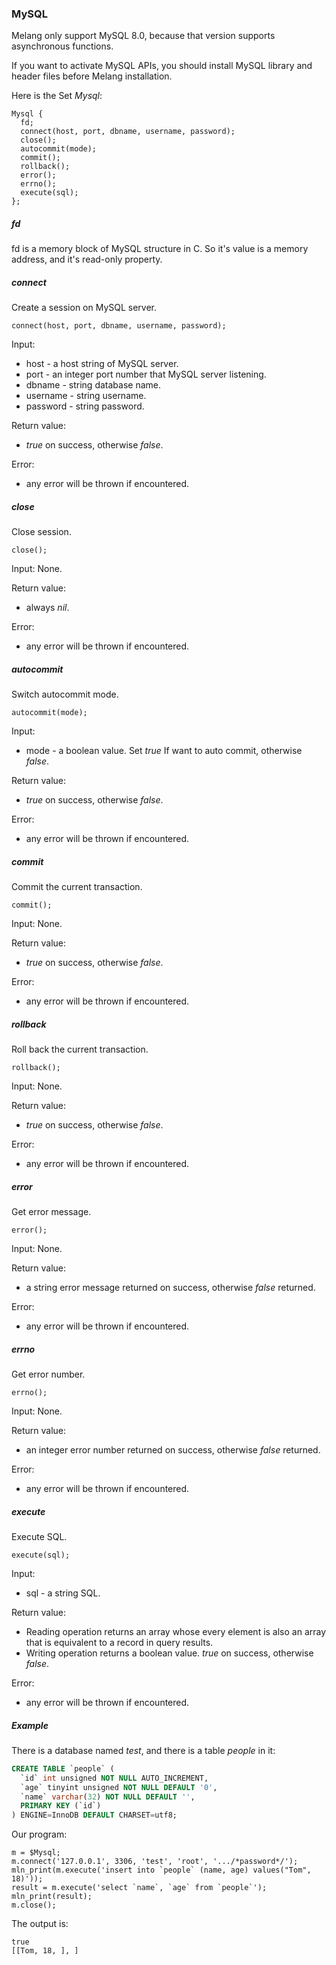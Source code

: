 ### MySQL

Melang only support MySQL 8.0, because that version supports asynchronous functions.

If you want to activate MySQL APIs, you should install MySQL library and header files before Melang installation.

Here is the Set *Mysql*:

```
Mysql {
  fd;
  connect(host, port, dbname, username, password);
  close();
  autocommit(mode);
  commit();
  rollback();
  error();
  errno();
  execute(sql);
};
```

##### fd

fd is a memory block of MySQL structure in C. So it's value is a memory address, and it's read-only property.



##### connect

Create a session on MySQL server.

```
connect(host, port, dbname, username, password);
```

Input:

- host - a host string of MySQL server.
- port - an integer port number that MySQL server listening.
- dbname - string database name.
- username - string username.
- password - string password.

Return value:

- *true* on success, otherwise *false*.

Error:

- any error will be thrown if encountered.



##### close

Close session.

```
close();
```

Input: None.

Return value:

- always *nil*.

Error:

- any error will be thrown if encountered.



##### autocommit

Switch autocommit mode.

```
autocommit(mode);
```

Input:

- mode - a boolean value. Set *true* If want to auto commit, otherwise *false*.

Return value:

- *true* on success, otherwise *false*.

Error:

- any error will be thrown if encountered.



##### commit

Commit the current transaction.

```
commit();
```

Input: None.

Return value:

- *true* on success, otherwise *false*.

Error:

- any error will be thrown if encountered.



##### rollback

Roll back the current transaction.

```
rollback();
```

Input: None.

Return value:

- *true* on success, otherwise *false*.

Error:

- any error will be thrown if encountered.



##### error

Get error message.

```
error();
```

Input: None.

Return value:

- a string error message returned on success, otherwise *false* returned.

Error:

- any error will be thrown if encountered.



##### errno

Get error number.

```
errno();
```

Input: None.

Return value:

- an integer error number returned on success, otherwise *false* returned.

Error:

- any error will be thrown if encountered.



##### execute

Execute SQL.

```
execute(sql);
```

Input:

- sql - a string SQL.

Return value:

- Reading operation returns an array whose every element is also an array that is equivalent to a record in query results.
- Writing operation returns a boolean value. *true* on success, otherwise *false*.

Error:

- any error will be thrown if encountered.



##### Example

There is a database named *test*, and there is a table *people* in it:

```sql
CREATE TABLE `people` (
  `id` int unsigned NOT NULL AUTO_INCREMENT,
  `age` tinyint unsigned NOT NULL DEFAULT '0',
  `name` varchar(32) NOT NULL DEFAULT '',
  PRIMARY KEY (`id`)
) ENGINE=InnoDB DEFAULT CHARSET=utf8;
```

Our program:

```
m = $Mysql;
m.connect('127.0.0.1', 3306, 'test', 'root', '.../*password*/');
mln_print(m.execute('insert into `people` (name, age) values("Tom", 18)'));
result = m.execute('select `name`, `age` from `people`');
mln_print(result);
m.close();
```

The output is:

```
true
[[Tom, 18, ], ]
```

